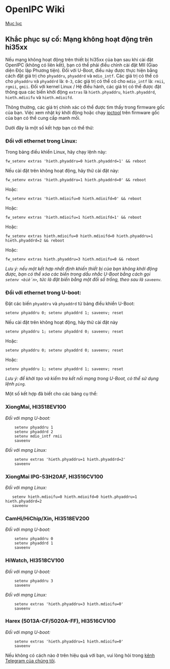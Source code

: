 # OpenIPC Wiki
[Mục lục](../README.md)

## Khắc phục sự cố: Mạng không hoạt động trên hi35xx
Nếu mạng không hoạt động trên thiết bị hi35xx của bạn sau khi cài đặt OpenIPC (không có liên kết), bạn có thể phải điều chỉnh cài đặt MII (Giao diện Độc lập Phương tiện).
Đối với U-Boot, điều này được thực hiện bằng cách đặt giá trị cho `phyaddru`, `phyaddrd` và `mdio_intf`.
Các giá trị có thể có cho `phyaddru` và `phyaddrd` là: `0-3`, các giá trị có thể có cho `mdio_intf` là: `rmii`, `rgmii`, `gmii`.
Đối với kernel Linux / Hệ điều hành, các giá trị có thể được đặt thông qua các biến khởi động `extras` là `hieth.phyaddru`, `hieth.phyaddrd`, `hieth.mdioifu` và `hieth.mdioifd`.

Thông thường, các giá trị chính xác có thể được tìm thấy trong firmware gốc của bạn. Việc xem nhật ký khởi động hoặc chạy [ipctool](https://github.com/OpenIPC/ipctool) trên firmware gốc của bạn có thể cung cấp manh mối.

Dưới đây là một số kết hợp bạn có thể thử:

### Đối với ethernet trong Linux:

Trong bảng điều khiển Linux, hãy chạy lệnh này:
```
fw_setenv extras 'hieth.phyaddru=0 hieth.phyaddrd=1' && reboot
```
Nếu cài đặt trên không hoạt động, hãy thử cài đặt này:
```
fw_setenv extras 'hieth.phyaddru=1 hieth.phyaddrd=0' && reboot
```
Hoặc:
```
fw_setenv extras 'hieth.mdioifu=0 hieth.mdioifd=0' && reboot
```
Hoặc:
```
fw_setenv extras 'hieth.mdioifu=1 hieth.mdioifd=1' && reboot
```
Hoặc:
```
fw_setenv extras hieth.mdioifu=0 hieth.mdioifd=0 hieth.phyaddru=1 hieth.phyaddrd=2 && reboot
```
Hoặc:
```
fw_setenv extras hieth.phyaddru=3 hieth.mdioifu=0 && reboot
```

*Lưu ý: nếu một kết hợp nhất định khiến thiết bị của bạn không khởi động được, bạn có thể xóa các biến trong dấu nhắc U-Boot bằng cách gọi `setenv <biến>`, tức là đặt biến bằng một đối số trống, theo sau là `saveenv`.*

### Đối với ethernet trong U-boot:

Đặt các biến `phyaddru` và `phyaddrd` từ bảng điều khiển U-Boot:
```
setenv phyaddru 0; setenv phyaddrd 1; saveenv; reset
```
Nếu cài đặt trên không hoạt động, hãy thử cài đặt này
```
setenv phyaddru 1; setenv phyaddrd 0; saveenv; reset
```
Hoặc:
```
setenv phyaddru 0; setenv phyaddrd 0; saveenv; reset
```
Hoặc:
```
setenv phyaddru 1; setenv phyaddrd 1; saveenv; reset
```

*Lưu ý: để khởi tạo và kiểm tra kết nối mạng trong U-Boot, có thể sử dụng lệnh `ping`.*

Một số kết hợp đã biết cho các bảng cụ thể:

### XiongMai, HI3518EV100
*Đối với mạng U-boot:*
```
    setenv phyaddru 1
    setenv phyaddrd 2
    setenv mdio_intf rmii
    saveenv
```
*Đối với mạng Linux:*
```
    setenv extras 'hieth.phyaddru=1 hieth.phyaddrd=2'
    saveenv
```

### XiongMai IPG-53H20AF, HI3516CV100

*Đối với mạng Linux:*
```
   setenv hieth.mdioifu=0 hieth.mdioifd=0 hieth.phyaddru=1 hieth.phyaddrd=2
   saveenv
```

### CamHi/HiChip/Xin, HI3518EV200

*Đối với mạng U-boot:*
```
    setenv phyaddru 0
    setenv phyaddrd 1
    saveenv
```

### HiWatch, HI3518CV100

*Đối với mạng U-boot:*
```
    setenv phyaddru 3
    saveenv
```

*Đối với mạng Linux:*
```
    setenv extras 'hieth.phyaddru=3 hieth.mdioifu=0'
    saveenv
```

### Harex (5013A-CF/5020A-FF), HI3516CV100

*Đối với mạng U-boot:*
```
    setenv extras 'hieth.phyaddru=1 hieth.mdioifu=0'
    saveenv
```

Nếu không có cách nào ở trên hiệu quả với bạn, vui lòng hỏi trong [kênh Telegram của chúng tôi](https://t.me/openipc).
